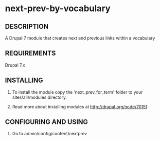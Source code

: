 next-prev-by-vocabulary
=======================

DESCRIPTION
-----------

A Drupal 7 module that creates next and previous links within a vocabulary

REQUIREMENTS
------------
Drupal 7.x


INSTALLING
----------
1. To install the module copy the 'next_prev_for_term' folder to your sites/all/modules directory.

2. Read more about installing modules at http://drupal.org/node/70151


CONFIGURING AND USING
---------------------
1. Go to admin/config/content/nextprev
